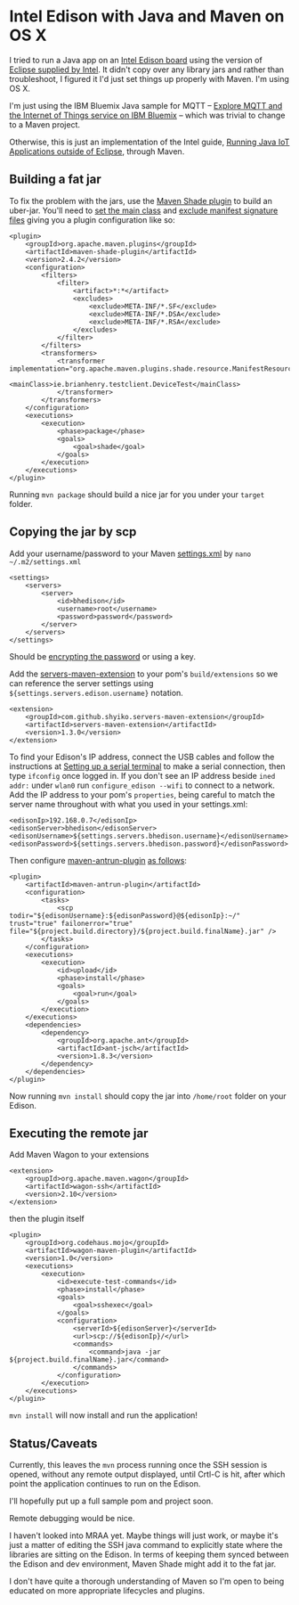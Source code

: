 # Intel Edison with Java and Maven on OS X


I tried to run a Java app on an [Intel Edison board](https://software.intel.com/en-us/iot/hardware/edison) using the version of [Eclipse supplied by Intel](https://software.intel.com/en-us/installing-the-eclipse-ide). It didn't copy over any library jars and rather than troubleshoot, I figured it I'd just set things up properly with Maven. I'm using OS X.

I'm just using the IBM Bluemix Java sample for MQTT –
[Explore MQTT and the Internet of Things service on IBM Bluemix](http://www.ibm.com/developerworks/cloud/library/cl-mqtt-bluemix-iot-node-red-app/) – which was trivial to change to a Maven project.

Otherwise, this is just an implementation of the Intel guide, [Running Java IoT Applications outside of Eclipse](https://software.intel.com/en-us/node/596288), through Maven.

## Building a fat jar

To fix the problem with the jars, use the [Maven Shade plugin](http://maven.apache.org/plugins/maven-shade-plugin/) to build an uber-jar. You'll need to [set the main class](http://maven.apache.org/plugins/maven-shade-plugin/examples/executable-jar.html) and [exclude manifest signature files](http://stackoverflow.com/a/6743609) giving you a plugin configuration like so:

```
<plugin>
	<groupId>org.apache.maven.plugins</groupId>
	<artifactId>maven-shade-plugin</artifactId>
	<version>2.4.2</version>
	<configuration>
		<filters>
			<filter>
				<artifact>*:*</artifact>
				<excludes>
					<exclude>META-INF/*.SF</exclude>
					<exclude>META-INF/*.DSA</exclude>
					<exclude>META-INF/*.RSA</exclude>
				</excludes>
			</filter>
		</filters>
		<transformers>
			<transformer implementation="org.apache.maven.plugins.shade.resource.ManifestResourceTransformer">
				<mainClass>ie.brianhenry.testclient.DeviceTest</mainClass>
			</transformer>
		</transformers>
	</configuration>
	<executions>
		<execution>
			<phase>package</phase>
			<goals>
				<goal>shade</goal>
			</goals>
		</execution>
	</executions>
</plugin>
```

Running ```mvn package``` should build a nice jar for you under your ```target``` folder.

## Copying the jar by scp

Add your username/password to your Maven [settings.xml](https://maven.apache.org/settings.html) by ```nano ~/.m2/settings.xml``` 

```
<settings>
	<servers>
		<server>
			<id>bhedison</id>
			<username>root</username>
			<password>password</password>
		</server>   
	</servers>
</settings>
```

Should be [encrypting the password](https://maven.apache.org/guides/mini/guide-encryption.html) or using a key.

Add the [servers-maven-extension](https://github.com/shyiko/servers-maven-extension) to your pom's ```build/extensions``` so we can reference the server settings using ```${settings.servers.edison.username}``` notation.

```
<extension>
	<groupId>com.github.shyiko.servers-maven-extension</groupId>
	<artifactId>servers-maven-extension</artifactId>
	<version>1.3.0</version>
</extension>
```
To find your Edison's IP address, connect the USB cables and follow the instructions at [Setting up a serial terminal](https://software.intel.com/en-us/setting-up-serial-terminal-intel-edison-board) to make a serial connection, then type ```ifconfig``` once logged in. If you don't see an IP address beside ```ined addr:``` under ```wlan0``` run ```configure_edison --wifi``` to connect to a network. Add the IP address to your pom's ```properties```, being careful to match the server name throughout with what you used in your settings.xml:

```
<edisonIp>192.168.0.7</edisonIp>
<edisonServer>bhedison</edisonServer>
<edisonUsername>${settings.servers.bhedison.username}</edisonUsername>
<edisonPassword>${settings.servers.bhedison.password}</edisonPassword>
```

Then configure [maven-antrun-plugin](https://maven.apache.org/plugins/maven-antrun-plugin/) [as follows](http://stackoverflow.com/a/12269639):

```
<plugin>
	<artifactId>maven-antrun-plugin</artifactId>
	<configuration>
		<tasks>
			<scp todir="${edisonUsername}:${edisonPassword}@${edisonIp}:~/" trust="true" failonerror="true" file="${project.build.directory}/${project.build.finalName}.jar" />
		</tasks>
	</configuration>
	<executions>
		<execution>
			<id>upload</id>
			<phase>install</phase>
			<goals>
				<goal>run</goal>
			</goals>
		</execution>
	</executions>
	<dependencies>
		<dependency>
			<groupId>org.apache.ant</groupId>
			<artifactId>ant-jsch</artifactId>
			<version>1.8.3</version>
		</dependency>
	</dependencies>
</plugin>
```

Now running ``mvn install`` should copy the jar into ```/home/root``` folder on your Edison.

## Executing the remote jar

Add Maven Wagon to your extensions

```
<extension>
	<groupId>org.apache.maven.wagon</groupId>
	<artifactId>wagon-ssh</artifactId>
	<version>2.10</version>
</extension>
```
then the plugin itself

```
<plugin>
	<groupId>org.codehaus.mojo</groupId>
	<artifactId>wagon-maven-plugin</artifactId>
	<version>1.0</version>
	<executions>
		<execution>
			<id>execute-test-commands</id>
			<phase>install</phase>
			<goals>
				<goal>sshexec</goal>
			</goals>
			<configuration>
				<serverId>${edisonServer}</serverId>
				<url>scp://${edisonIp}/</url>
				<commands>
					<command>java -jar ${project.build.finalName}.jar</command>
				</commands>
			</configuration>
		</execution>
	</executions>
</plugin>
```

```mvn install``` will now install and run the application!

## Status/Caveats

Currently, this leaves the ```mvn``` process running once the SSH session is opened, without any remote output displayed, until Crtl-C is hit, after which point the application continues to run on the Edison.

I'll hopefully put up a full sample pom and project soon. 

Remote debugging would be nice.

I haven't looked into MRAA yet. Maybe things will just work, or maybe it's just a matter of editing the SSH java command to explicitly state where the libraries are sitting on the Edison. In terms of keeping them synced between the Edison and dev environment, Maven Shade might add it to the fat jar.

I don't have quite a thorough understanding of Maven so I'm open to being educated on more appropriate lifecycles and plugins.